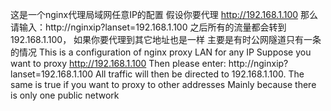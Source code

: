 这是一个nginx代理局域网任意IP的配置
假设你要代理 http://192.168.1.100
那么请输入：http://nginxip?lanset=192.168.1.100
之后所有的流量都会转到192.168.1.100，
如果你要代理到其它地址也是一样
主要是有时公网隧道只有一条的情况
This is a configuration of nginx proxy LAN for any IP
Suppose you want to proxy http://192.168.1.100
Then please enter: http://nginxip?lanset=192.168.1.100
All traffic will then be directed to 192.168.1.100.
The same is true if you want to proxy to other addresses
Mainly because there is only one public network
